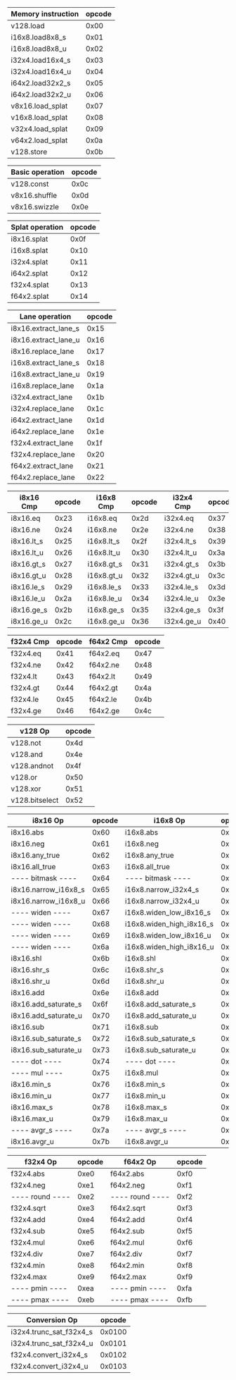 | Memory instruction | opcode |
| ------------------ | ------ |
| v128.load          | 0x00   |
| i16x8.load8x8_s    | 0x01   |
| i16x8.load8x8_u    | 0x02   |
| i32x4.load16x4_s   | 0x03   |
| i32x4.load16x4_u   | 0x04   |
| i64x2.load32x2_s   | 0x05   |
| i64x2.load32x2_u   | 0x06   |
| v8x16.load_splat   | 0x07   |
| v16x8.load_splat   | 0x08   |
| v32x4.load_splat   | 0x09   |
| v64x2.load_splat   | 0x0a   |
| v128.store         | 0x0b   |

| Basic operation | opcode |
| ----------------| ------ |
| v128.const      | 0x0c   |
| v8x16.shuffle   | 0x0d   |
| v8x16.swizzle   | 0x0e   |

| Splat operation | opcode |
| --------------- | ------ |
| i8x16.splat     | 0x0f   |
| i16x8.splat     | 0x10   |
| i32x4.splat     | 0x11   |
| i64x2.splat     | 0x12   |
| f32x4.splat     | 0x13   |
| f64x2.splat     | 0x14   |

| Lane operation       | opcode |
| -------------------- | ------ |
| i8x16.extract_lane_s | 0x15   |
| i8x16.extract_lane_u | 0x16   |
| i8x16.replace_lane   | 0x17   |
| i16x8.extract_lane_s | 0x18   |
| i16x8.extract_lane_u | 0x19   |
| i16x8.replace_lane   | 0x1a   |
| i32x4.extract_lane   | 0x1b   |
| i32x4.replace_lane   | 0x1c   |
| i64x2.extract_lane   | 0x1d   |
| i64x2.replace_lane   | 0x1e   |
| f32x4.extract_lane   | 0x1f   |
| f32x4.replace_lane   | 0x20   |
| f64x2.extract_lane   | 0x21   |
| f64x2.replace_lane   | 0x22   |

| i8x16 Cmp  | opcode | i16x8 Cmp  | opcode | i32x4 Cmp  | opcode |
| ---------- | ------ | ---------- | ------ | ---------- | ------ |
| i8x16.eq   | 0x23   | i16x8.eq   | 0x2d   | i32x4.eq   | 0x37   |
| i8x16.ne   | 0x24   | i16x8.ne   | 0x2e   | i32x4.ne   | 0x38   |
| i8x16.lt_s | 0x25   | i16x8.lt_s | 0x2f   | i32x4.lt_s | 0x39   |
| i8x16.lt_u | 0x26   | i16x8.lt_u | 0x30   | i32x4.lt_u | 0x3a   |
| i8x16.gt_s | 0x27   | i16x8.gt_s | 0x31   | i32x4.gt_s | 0x3b   |
| i8x16.gt_u | 0x28   | i16x8.gt_u | 0x32   | i32x4.gt_u | 0x3c   |
| i8x16.le_s | 0x29   | i16x8.le_s | 0x33   | i32x4.le_s | 0x3d   |
| i8x16.le_u | 0x2a   | i16x8.le_u | 0x34   | i32x4.le_u | 0x3e   |
| i8x16.ge_s | 0x2b   | i16x8.ge_s | 0x35   | i32x4.ge_s | 0x3f   |
| i8x16.ge_u | 0x2c   | i16x8.ge_u | 0x36   | i32x4.ge_u | 0x40   |

| f32x4 Cmp | opcode | f64x2 Cmp | opcode |
| --------- | ------ | --------- | ------ |
| f32x4.eq  | 0x41   | f64x2.eq  | 0x47   |
| f32x4.ne  | 0x42   | f64x2.ne  | 0x48   |
| f32x4.lt  | 0x43   | f64x2.lt  | 0x49   |
| f32x4.gt  | 0x44   | f64x2.gt  | 0x4a   |
| f32x4.le  | 0x45   | f64x2.le  | 0x4b   |
| f32x4.ge  | 0x46   | f64x2.ge  | 0x4c   |

| v128 Op        | opcode |
| -------------- | ------ |
| v128.not       | 0x4d   |
| v128.and       | 0x4e   |
| v128.andnot    | 0x4f   |
| v128.or        | 0x50   |
| v128.xor       | 0x51   |
| v128.bitselect | 0x52   |

| i8x16 Op             | opcode | i16x8 Op                 | opcode | i32x4 Op                 | opcode | i64x2 Op    | opcode |
| -------------------- | ------ | ------------------------ | ------ | ------------------------ | ------ | ----------- | ------ |
| i8x16.abs            | 0x60   | i16x8.abs                | 0x80   | i32x4.abs                | 0xa0   | ----        | 0xc0   |
| i8x16.neg            | 0x61   | i16x8.neg                | 0x81   | i32x4.neg                | 0xa1   | i64x2.neg   | 0xc1   |
| i8x16.any_true       | 0x62   | i16x8.any_true           | 0x82   | i32x4.any_true           | 0xa2   | ----        | 0xc2   |
| i8x16.all_true       | 0x63   | i16x8.all_true           | 0x83   | i32x4.all_true           | 0xa3   | ----        | 0xc3   |
| ---- bitmask ----    | 0x64   | ---- bitmask ----        | 0x84   | ---- bitmask ----        | 0xa4   | ----        | 0xc4   |
| i8x16.narrow_i16x8_s | 0x65   | i16x8.narrow_i32x4_s     | 0x85   | ---- narrow ----         | 0xa5   | ----        | 0xc5   |
| i8x16.narrow_i16x8_u | 0x66   | i16x8.narrow_i32x4_u     | 0x86   | ---- narrow ----         | 0xa6   | ----        | 0xc6   |
| ---- widen ----      | 0x67   | i16x8.widen_low_i8x16_s  | 0x87   | i32x4.widen_low_i16x8_s  | 0xa7   | ----        | 0xc7   |
| ---- widen ----      | 0x68   | i16x8.widen_high_i8x16_s | 0x88   | i32x4.widen_high_i16x8_s | 0xa8   | ----        | 0xc8   |
| ---- widen ----      | 0x69   | i16x8.widen_low_i8x16_u  | 0x89   | i32x4.widen_low_i16x8_u  | 0xa9   | ----        | 0xc9   |
| ---- widen ----      | 0x6a   | i16x8.widen_high_i8x16_u | 0x8a   | i32x4.widen_high_i16x8_u | 0xaa   | ----        | 0xca   |
| i8x16.shl            | 0x6b   | i16x8.shl                | 0x8b   | i32x4.shl                | 0xab   | i64x2.shl   | 0xcb   |
| i8x16.shr_s          | 0x6c   | i16x8.shr_s              | 0x8c   | i32x4.shr_s              | 0xac   | i64x2.shr_s | 0xcc   |
| i8x16.shr_u          | 0x6d   | i16x8.shr_u              | 0x8d   | i32x4.shr_u              | 0xad   | i64x2.shr_u | 0xcd   |
| i8x16.add            | 0x6e   | i16x8.add                | 0x8e   | i32x4.add                | 0xae   | i64x2.add   | 0xce   |
| i8x16.add_saturate_s | 0x6f   | i16x8.add_saturate_s     | 0x8f   | ---- add_sat ----        | 0xaf   | ----        | 0xcf   |
| i8x16.add_saturate_u | 0x70   | i16x8.add_saturate_u     | 0x90   | ---- add_sat ----        | 0xb0   | ----        | 0xd0   |
| i8x16.sub            | 0x71   | i16x8.sub                | 0x91   | i32x4.sub                | 0xb1   | i64x2.sub   | 0xd1   |
| i8x16.sub_saturate_s | 0x72   | i16x8.sub_saturate_s     | 0x92   | ---- sub_sat ----        | 0xb2   | ----        | 0xd2   |
| i8x16.sub_saturate_u | 0x73   | i16x8.sub_saturate_u     | 0x93   | ---- sub_sat ----        | 0xb3   | ----        | 0xd3   |
| ---- dot ----        | 0x74   | ---- dot ----            | 0x94   | i32x4.dot_i16x8_s        | 0xb4   | ----        | 0xd4   |
| ---- mul ----        | 0x75   | i16x8.mul                | 0x95   | i32x4.mul                | 0xb5   | i64x2.mul   | 0xd5   |
| i8x16.min_s          | 0x76   | i16x8.min_s              | 0x96   | i32x4.min_s              | 0xb6   | ----        | 0xd6   |
| i8x16.min_u          | 0x77   | i16x8.min_u              | 0x97   | i32x4.min_u              | 0xb7   | ----        | 0xd7   |
| i8x16.max_s          | 0x78   | i16x8.max_s              | 0x98   | i32x4.max_s              | 0xb8   | ----        | 0xd8   |
| i8x16.max_u          | 0x79   | i16x8.max_u              | 0x99   | i32x4.max_u              | 0xb9   | ----        | 0xd9   |
| ---- avgr_s ----     | 0x7a   | ---- avgr_s ----         | 0x9a   | ---- avgr_s ----         | 0xba   | ----        | 0xda   |
| i8x16.avgr_u         | 0x7b   | i16x8.avgr_u             | 0x9b   | ---- avgr_u ----         | 0xbb   | ----        | 0xdb   |

| f32x4 Op        | opcode | f64x2 Op        | opcode |
| --------------- | ------ | --------------- | ------ |
| f32x4.abs       | 0xe0   | f64x2.abs       | 0xf0   |
| f32x4.neg       | 0xe1   | f64x2.neg       | 0xf1   |
| ---- round ---- | 0xe2   | ---- round ---- | 0xf2   |
| f32x4.sqrt      | 0xe3   | f64x2.sqrt      | 0xf3   |
| f32x4.add       | 0xe4   | f64x2.add       | 0xf4   |
| f32x4.sub       | 0xe5   | f64x2.sub       | 0xf5   |
| f32x4.mul       | 0xe6   | f64x2.mul       | 0xf6   |
| f32x4.div       | 0xe7   | f64x2.div       | 0xf7   |
| f32x4.min       | 0xe8   | f64x2.min       | 0xf8   |
| f32x4.max       | 0xe9   | f64x2.max       | 0xf9   |
| ---- pmin ----  | 0xea   | ---- pmin ----  | 0xfa   |
| ---- pmax ----  | 0xeb   | ---- pmax ----  | 0xfb   |

| Conversion Op           | opcode   |
| ----------------------- | -------- |
| i32x4.trunc_sat_f32x4_s | 0x0100   |
| i32x4.trunc_sat_f32x4_u | 0x0101   |
| f32x4.convert_i32x4_s   | 0x0102   |
| f32x4.convert_i32x4_u   | 0x0103   |
